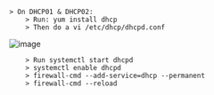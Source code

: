     > On DHCP01 & DHCP02:
        > Run: yum install dhcp
        > Then do a vi /etc/dhcp/dhcpd.conf

![image](https://user-images.githubusercontent.com/62860262/116789069-1120e580-aa7b-11eb-9a92-7402a716f099.png)

        > Run systemctl start dhcpd
        > systemctl enable dhcpd
        > firewall-cmd --add-service=dhcp --permanent
        > firewall-cmd --reload